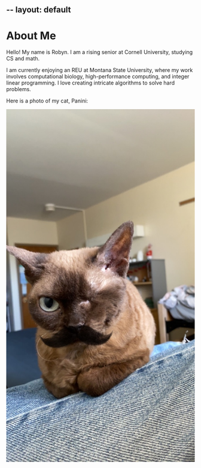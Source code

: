 --
layout: default
---

# About Me


Hello! My name is Robyn. I am a rising senior at Cornell University, studying CS and math.

I am currently enjoying an REU at Montana State University, where my work involves computational biology, high-performance computing, and integer linear programming. I love creating intricate algorithms to solve hard problems. 

Here is a photo of my cat, Panini:

![Cat Photo](images/panini.jpeg)